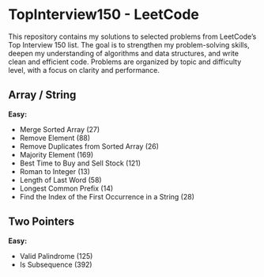 # TopInterview150 - LeetCode

This repository contains my solutions to selected problems from LeetCode’s Top Interview 150 list.
The goal is to strengthen my problem-solving skills, deepen my understanding of algorithms and data structures, and write clean and efficient code.
Problems are organized by topic and difficulty level, with a focus on clarity and performance.

## Array / String  
**Easy:**
- Merge Sorted Array (27)  
- Remove Element (88)  
- Remove Duplicates from Sorted Array (26)  
- Majority Element (169)  
- Best Time to Buy and Sell Stock (121)  
- Roman to Integer (13)  
- Length of Last Word (58)  
- Longest Common Prefix (14)  
- Find the Index of the First Occurrence in a String (28)  

## Two Pointers  
**Easy:**
- Valid Palindrome (125)  
- Is Subsequence (392)
